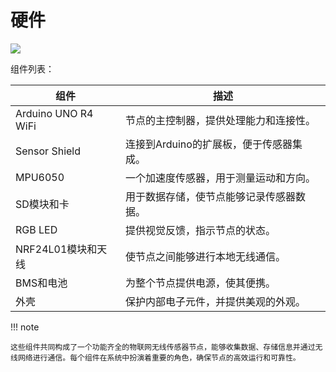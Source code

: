 # 硬件

![](node.jpg)

组件列表：

| 组件 | 描述 |
| --------- | ----------- |
| Arduino UNO R4 WiFi | 节点的主控制器，提供处理能力和连接性。 |
| Sensor Shield | 连接到Arduino的扩展板，便于传感器集成。 |
| MPU6050 | 一个加速度传感器，用于测量运动和方向。 |
| SD模块和卡 | 用于数据存储，使节点能够记录传感器数据。 |
| RGB LED | 提供视觉反馈，指示节点的状态。 |
| NRF24L01模块和天线 | 使节点之间能够进行本地无线通信。 |
| BMS和电池 | 为整个节点提供电源，使其便携。 |
| 外壳 | 保护内部电子元件，并提供美观的外观。 |

!!! note

    这些组件共同构成了一个功能齐全的物联网无线传感器节点，能够收集数据、存储信息并通过无线网络进行通信。每个组件在系统中扮演着重要的角色，确保节点的高效运行和可靠性。